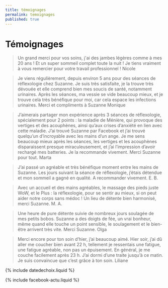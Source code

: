 ```yaml
---
title: témoignages
permalink: temoignages
published: true
---
```


# Témoignages

> Un grand merci pour vos soins, j'ai des jambes légères comme à mes 20 ans ! 
> Et un super sommeil complet toute la nuit ! 
> Je tiens vraiment à vous remercier pour votre travail professionnel !
> Nicole

> Je viens régulièrement, depuis environ 5 ans pour des séances de réflexologie chez Suzanne. 
> Je suis très satisfaite, je la trouve très dévouée et elle comprend bien mes soucis de santé, notamment urinaires.
> Après les séances, ma vessie se vide beaucoup mieux, et je trouve cela très bénéfique pour moi, car cela espace les infections urinaires.
> Merci et compliments à Suzanne
> Monique

> J’aimerais partager mon expérience après 3 séances de réflexologie, spécialement pour 2 points : la maladie de Ménière, qui provoque des vertiges et des acouphènes, ainsi qu’aux crises d’anxiété en lien avec cette maladie. J’ai trouvé Suzanne par Facebook et j’ai trouvé quelqu’un d’incroyable avec les mains d’un ange. Je me sens beaucoup mieux après les séances, les vertiges et les acouphènes disparaissent presque miraculeusement, et j’ai l’impression d’avoir rechargé mes batteries.
> Je la recommande vivement. Merci Suzanne pour tout.
> Marta

> J’ai passé un agréable et très bénéfique moment entre les mains de Suzanne.
> Les jours suivant la séance de réflexologie, j’étais détendue et mon sommeil a gagné en qualité.
> A recommander vivement.
> E. B.

> Avec un accueil et des mains agréables, le massage des pieds juste WoW, et le Plus : la réflexologie, pour se sentir au mieux, si on peut aider notre corps sans médoc !
> Un lieu de détente bien harmonisé, merci Suzanne.
> M. A.

> Une heure de pure détente suivie de nombreux jours soulagée de mes petits bobos. Suzanne a des doigts de fée, un vrai bonheur, même quand elle touche un point sensible, le soulagement et le bien-être arrivent très vite. Merci Suzanne.
> Olga

> Merci encore pour ton soin d’hier, j’ai beaucoup aimé. Hier soir, j’ai dû aller me coucher bien avant 22 h, tellement je ressentais une fatigue, une fatigue agréable, non pas un épuisement. En général, je me couche facilement après 23 h. J’ai dormi d’une traite jusqu’à ce matin. Je suis convaincue que c’est grâce à ton soin.
> Liliane

{% include datedechoix.liquid %}

{% include facebook-actu.liquid %}
